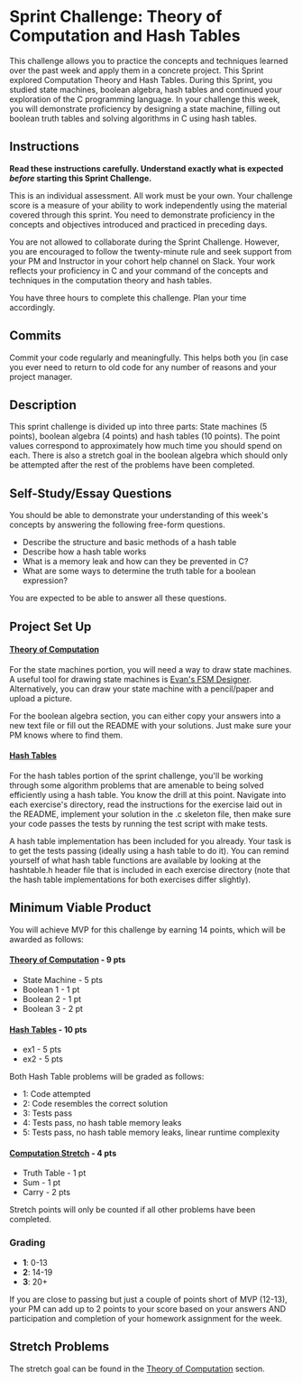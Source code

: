 # Sprint Challenge: Theory of Computation and Hash Tables

This challenge allows you to practice the concepts and techniques learned over the past week and apply them in a concrete project. This Sprint explored Computation Theory and Hash Tables. During this Sprint, you studied state machines, boolean algebra, hash tables and continued your exploration of the C programming language. In your challenge this week, you will demonstrate proficiency by designing a state machine, filling out boolean truth tables and solving algorithms in C using hash tables.

## Instructions

**Read these instructions carefully. Understand exactly what is expected _before_ starting this Sprint Challenge.**

This is an individual assessment. All work must be your own. Your challenge score is a measure of your ability to work independently using the material covered through this sprint. You need to demonstrate proficiency in the concepts and objectives introduced and practiced in preceding days.

You are not allowed to collaborate during the Sprint Challenge. However, you are encouraged to follow the twenty-minute rule and seek support from your PM and Instructor in your cohort help channel on Slack. Your work reflects your proficiency in C and your command of the concepts and techniques in the computation theory and hash tables.

You have three hours to complete this challenge. Plan your time accordingly.

## Commits

Commit your code regularly and meaningfully. This helps both you (in case you ever need to return to old code for any number of reasons and your project manager.

## Description

This sprint challenge is divided up into three parts: State machines (5 points), boolean algebra (4 points) and hash tables (10 points). The point values correspond to approximately how much time you should spend on each. There is also a stretch goal in the boolean algebra which should only be attempted after the rest of the problems have been completed.


## Self-Study/Essay Questions

You should be able to demonstrate your understanding of this week's concepts by answering the following free-form questions.

- Describe the structure and basic methods of a hash table
- Describe how a hash table works
- What is a memory leak and how can they be prevented in C?
- What are some ways to determine the truth table for a boolean expression?

You are expected to be able to answer all these questions.


## Project Set Up

#### [Theory of Computation](https://github.com/LambdaSchool/Sprint-Challenge--Hash-Theory/tree/master/theory)

For the state machines portion, you will need a way to draw state machines. A useful tool for drawing state machines is [Evan's FSM Designer](http://madebyevan.com/fsm/). Alternatively, you can draw your state machine with a pencil/paper and upload a picture.

For the boolean algebra section, you can either copy your answers into a new text file or fill out the README with your solutions. Just make sure your PM knows where to find them.

#### [Hash Tables](https://github.com/LambdaSchool/Sprint-Challenge--Hash-Theory/tree/master/hash-tables)

For the hash tables portion of the sprint challenge, you'll be working through some algorithm problems that are amenable to being solved efficiently using a hash table. You know the drill at this point. Navigate into each exercise's directory, read the instructions for the exercise laid out in the README, implement your solution in the .c skeleton file, then make sure your code passes the tests by running the test script with make tests.

A hash table implementation has been included for you already. Your task is to get the tests passing (ideally using a hash table to do it). You can remind yourself of what hash table functions are available by looking at the hashtable.h header file that is included in each exercise directory (note that the hash table implementations for both exercises differ slightly).

## Minimum Viable Product

You will achieve MVP for this challenge by earning 14 points, which will be awarded as follows:


#### [Theory of Computation](https://github.com/LambdaSchool/Sprint-Challenge--Hash-Theory/tree/master/theory) - 9 pts
  * State Machine - 5 pts
  * Boolean 1 - 1 pt
  * Boolean 2 - 1 pt
  * Boolean 3 - 2 pt

#### [Hash Tables](https://github.com/LambdaSchool/Sprint-Challenge--Hash-Theory/tree/master/hash-tables) - 10 pts
  * ex1 - 5 pts
  * ex2 - 5 pts

Both Hash Table problems will be graded as follows:
  * 1: Code attempted
  * 2: Code resembles the correct solution
  * 3: Tests pass
  * 4: Tests pass, no hash table memory leaks
  * 5: Tests pass, no hash table memory leaks, linear runtime complexity  


#### [Computation Stretch](https://github.com/LambdaSchool/Sprint-Challenge--Hash-Theory/tree/master/theory) - 4 pts
  * Truth Table - 1 pt
  * Sum - 1 pt
  * Carry - 2 pts

Stretch points will only be counted if all other problems have been completed.

### Grading
  * __1__: 0-13
  * __2__: 14-19
  * __3__: 20+

If you are close to passing but just a couple of points short of MVP (12-13), your PM can add up to 2 points to your score based on your answers AND participation and completion of your homework assignment for the week.


## Stretch Problems

The stretch goal can be found in the [Theory of Computation](https://github.com/LambdaSchool/Sprint-Challenge--Hash-Theory/tree/master/theory) section.
